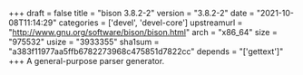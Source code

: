 +++
draft = false
title = "bison 3.8.2-2"
version = "3.8.2-2"
date = "2021-10-08T11:14:29"
categories = ['devel', 'devel-core']
upstreamurl = "http://www.gnu.org/software/bison/bison.html"
arch = "x86_64"
size = "975532"
usize = "3933355"
sha1sum = "a383f11977aa5ffb6782273968c475851d7822cc"
depends = "['gettext']"
+++
A general-purpose parser generator.